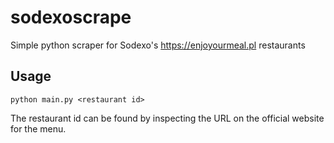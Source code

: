 # sodexoscrape

Simple python scraper for Sodexo's https://enjoyourmeal.pl restaurants


## Usage
`python main.py <restaurant id>`

The restaurant id can be found by inspecting the URL on the official website for the menu.

